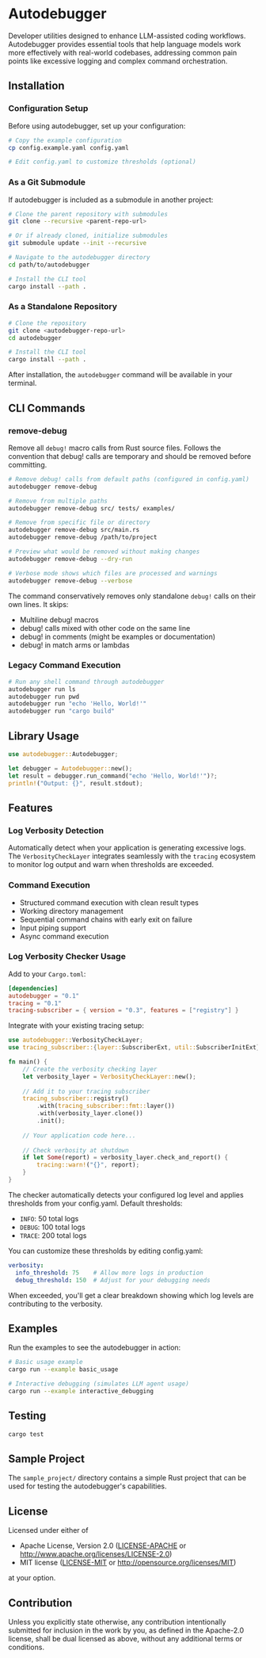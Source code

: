 # Autodebugger

Developer utilities designed to enhance LLM-assisted coding workflows. Autodebugger provides essential tools that help language models work more effectively with real-world codebases, addressing common pain points like excessive logging and complex command orchestration.

## Installation

### Configuration Setup

Before using autodebugger, set up your configuration:

```bash
# Copy the example configuration
cp config.example.yaml config.yaml

# Edit config.yaml to customize thresholds (optional)
```

### As a Git Submodule

If autodebugger is included as a submodule in another project:

```bash
# Clone the parent repository with submodules
git clone --recursive <parent-repo-url>

# Or if already cloned, initialize submodules
git submodule update --init --recursive

# Navigate to the autodebugger directory
cd path/to/autodebugger

# Install the CLI tool
cargo install --path .
```

### As a Standalone Repository

```bash
# Clone the repository
git clone <autodebugger-repo-url>
cd autodebugger

# Install the CLI tool
cargo install --path .
```

After installation, the `autodebugger` command will be available in your terminal.

## CLI Commands

### remove-debug
Remove all `debug!` macro calls from Rust source files. Follows the convention that debug! calls are temporary and should be removed before committing.

```bash
# Remove debug! calls from default paths (configured in config.yaml)
autodebugger remove-debug

# Remove from multiple paths
autodebugger remove-debug src/ tests/ examples/

# Remove from specific file or directory
autodebugger remove-debug src/main.rs
autodebugger remove-debug /path/to/project

# Preview what would be removed without making changes
autodebugger remove-debug --dry-run

# Verbose mode shows which files are processed and warnings
autodebugger remove-debug --verbose
```

The command conservatively removes only standalone `debug!` calls on their own lines. It skips:
- Multiline debug! macros
- debug! calls mixed with other code on the same line
- debug! in comments (might be examples or documentation)
- debug! in match arms or lambdas

### Legacy Command Execution

```bash
# Run any shell command through autodebugger
autodebugger run ls
autodebugger run pwd
autodebugger run "echo 'Hello, World!'"
autodebugger run "cargo build"
```

## Library Usage

```rust
use autodebugger::Autodebugger;

let debugger = Autodebugger::new();
let result = debugger.run_command("echo 'Hello, World!'")?;
println!("Output: {}", result.stdout);
```

## Features

### Log Verbosity Detection
Automatically detect when your application is generating excessive logs. The `VerbosityCheckLayer` integrates seamlessly with the `tracing` ecosystem to monitor log output and warn when thresholds are exceeded.

### Command Execution
- Structured command execution with clean result types
- Working directory management
- Sequential command chains with early exit on failure
- Input piping support
- Async command execution

### Log Verbosity Checker Usage

Add to your `Cargo.toml`:
```toml
[dependencies]
autodebugger = "0.1"
tracing = "0.1"
tracing-subscriber = { version = "0.3", features = ["registry"] }
```

Integrate with your existing tracing setup:
```rust
use autodebugger::VerbosityCheckLayer;
use tracing_subscriber::{layer::SubscriberExt, util::SubscriberInitExt};

fn main() {
    // Create the verbosity checking layer
    let verbosity_layer = VerbosityCheckLayer::new();
    
    // Add it to your tracing subscriber
    tracing_subscriber::registry()
        .with(tracing_subscriber::fmt::layer())
        .with(verbosity_layer.clone())
        .init();
    
    // Your application code here...
    
    // Check verbosity at shutdown
    if let Some(report) = verbosity_layer.check_and_report() {
        tracing::warn!("{}", report);
    }
}
```

The checker automatically detects your configured log level and applies thresholds from your config.yaml. Default thresholds:
- `INFO`: 50 total logs
- `DEBUG`: 100 total logs  
- `TRACE`: 200 total logs

You can customize these thresholds by editing config.yaml:
```yaml
verbosity:
  info_threshold: 75    # Allow more logs in production
  debug_threshold: 150  # Adjust for your debugging needs
```

When exceeded, you'll get a clear breakdown showing which log levels are contributing to the verbosity.

## Examples

Run the examples to see the autodebugger in action:

```bash
# Basic usage example
cargo run --example basic_usage

# Interactive debugging (simulates LLM agent usage)
cargo run --example interactive_debugging
```

## Testing

```bash
cargo test
```

## Sample Project

The `sample_project/` directory contains a simple Rust project that can be used for testing the autodebugger's capabilities.

## License

Licensed under either of

 * Apache License, Version 2.0
   ([LICENSE-APACHE](LICENSE-APACHE) or http://www.apache.org/licenses/LICENSE-2.0)
 * MIT license
   ([LICENSE-MIT](LICENSE-MIT) or http://opensource.org/licenses/MIT)

at your option.

## Contribution

Unless you explicitly state otherwise, any contribution intentionally submitted
for inclusion in the work by you, as defined in the Apache-2.0 license, shall be
dual licensed as above, without any additional terms or conditions.